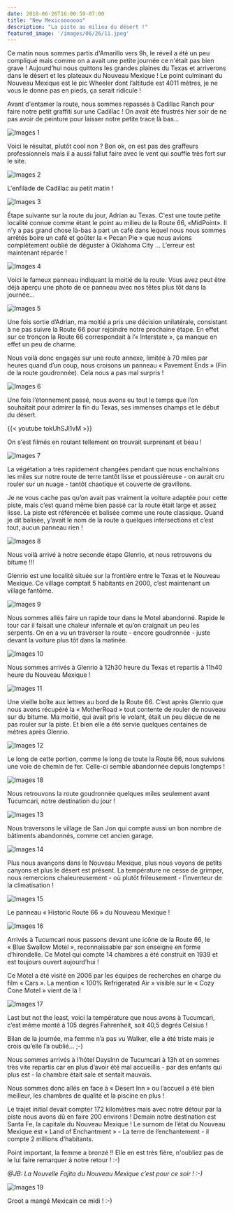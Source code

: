```yaml
---
date: 2018-06-26T16:00:59-07:00
title: "New Mexicooooooo"
description: "La piste au milieu du désert !"
featured_image: '/images/06/26/11.jpeg'
---
```


Ce matin nous sommes partis d'Amarillo vers 9h, le réveil a été un peu compliqué mais comme on a avait une petite journée ce n'était pas bien grave ! Aujourd’hui nous quittons les grandes plaines du Texas et arriverons dans le désert et les plateaux du Nouveau Mexique ! Le point culminant du Nouveau Mexique est le pic Wheeler dont l’altitude est 4011 mètres, je ne vous le donne pas en pieds, ça serait ridicule !


Avant d'entamer la route, nous sommes repassés à Cadillac Ranch pour faire notre petit graffiti sur une Cadillac ! On avait été frustrés hier soir de ne pas avoir de peinture pour laisser notre petite trace là bas...

![Images 1](/images/06/26/1.jpeg)

Voici le résultat, plutôt cool non ? Bon ok, on est pas des graffeurs professionnels mais il a aussi fallut faire avec le vent qui souffle très fort sur le site.

![Images 2](/images/06/26/2.jpeg)

L'enfilade de Cadillac au petit matin !

![Images 3](/images/06/26/3.jpeg)

Étape suivante sur la route du jour, Adrian au Texas. C'est une toute petite localité connue comme étant le point au milieu de la Route 66, «MidPoint». Il n'y a pas grand chose là-bas à part un café dans lequel nous nous sommes arrêtés boire un café et goûter la « Pecan Pie » que nous avions complètement oublié de déguster à Oklahoma City ... L’erreur est maintenant réparée !

![Images 4](/images/06/26/4.jpeg)

Voici le fameux panneau indiquant la moitié de la route. Vous avez peut être déjà aperçu une photo de ce panneau avec nos têtes plus tôt dans la journée...

![Images 5](/images/06/26/5.jpeg)

Une fois sortie d’Adrian, ma moitié a pris une décision unilatérale, consistant à ne pas suivre la Route 66 pour rejoindre notre prochaine étape. En effet sur ce tronçon la Route 66 correspondait à l’« Interstate », ça manque en effet un peu de charme.

Nous voilà donc engagés sur une route annexe, limitée à 70 miles par heures quand d’un coup, nous croisons un panneau « Pavement Ends » (Fin de la route goudronnée). Cela nous a pas mal surpris ! 

![Images 6](/images/06/26/6.jpeg)

Une fois l’étonnement passé, nous avons eu tout le temps que l’on souhaitait pour admirer la fin du Texas, ses immenses champs et le début du désert.

{{< youtube tokUhSJl1vM >}}


On s'est filmés en roulant tellement on trouvait surprenant et beau !

![Images 7](/images/06/26/7.jpeg)

La végétation a très rapidement changées pendant que nous enchaînions les miles sur notre route de terre tantôt lisse et poussiéreuse - on aurait cru rouler sur un nuage - tantôt chaotique et couverte de gravillons.

Je ne vous cache pas qu’on avait pas vraiment la voiture adaptée pour cette piste, mais c’est quand même bien passé car la route était large et assez lisse. La piste est référencée et balisée comme une route classique. Quand je dit balisée, y’avait le nom de la route a quelques intersections et c’est tout, aucun panneau rien !

![Images 8](/images/06/26/8.jpeg)

Nous voilà arrivé à notre seconde étape Glenrio, et nous retrouvons du bitume !!!

Glenrio est une localité située sur la frontière entre le Texas et le Nouveau Mexique. Ce village comptait 5 habitants en 2000, c’est maintenant un village fantôme.

![Images 9](/images/06/26/9.jpeg)

Nous sommes allés faire un rapide tour dans le Motel abandonné. Rapide le tour car il faisait une chaleur infernale et qu’on craignait un peu les serpents. On en a vu un traverser la route - encore goudronnée - juste devant la voiture plus tôt dans la matinée.

![Images 10](/images/06/26/10.jpeg)

Nous sommes arrivés à Glenrio à 12h30 heure du Texas et repartis à 11h40 heure du Nouveau Mexique !

![Images 11](/images/06/26/11.jpeg)

Une vieille boîte aux lettres au bord de la Route 66. C’est après Glenrio que nous avons récupéré la « MotherRoad » tout contente de rouler de nouveau sur du bitume. Ma moitié, qui avait pris le volant, était un peu déçue de ne pas rouler sur la piste. Et bien elle a été servie quelques centaines de mètres après Glenrio.

![Images 12](/images/06/26/12.jpeg)

Le long de cette portion, comme le long de toute la Route 66, nous suivions une voie de chemin de fer. Celle-ci semble abandonnée depuis longtemps !

![Images 18](/images/06/26/18.jpeg)

Nous retrouvons la route goudronnée quelques miles seulement avant Tucumcari, notre destination du jour !

![Images 13](/images/06/26/13.jpeg)

Nous traversons le village de San Jon qui compte aussi un bon nombre de bâtiments abandonnés, comme cet ancien garage.

![Images 14](/images/06/26/14.jpeg)

Plus nous avançons dans le Nouveau Mexique, plus nous voyons de petits canyons et plus le désert est présent. La température ne cesse de grimper, nous remercions chaleureusement - où plutôt frileusement - l’inventeur de la climatisation !

![Images 15](/images/06/26/15.jpeg)

Le panneau « Historic Route 66 » du Nouveau Mexique !

![Images 16](/images/06/26/16.jpeg)

Arrivés à Tucumcari nous passons devant une icône de la Route 66, le « Blue Swallow Motel », reconnaissable par son enseigne en forme d’hirondelle. Ce Motel qui compte 14 chambres a été construit en 1939 et est toujours ouvert aujourd’hui !

Ce Motel a été visité en 2006 par les équipes de recherches en charge du film « Cars ». La mention « 100% Refrigerated Air » visible sur le « Cozy Cone Motel » vient de là !

![Images 17](/images/06/26/17.jpeg)

Last but not the least, voici la température que nous avons à Tucumcari, c’est même monté à 105 degrés Fahrenheit, soit 40,5 degrés Celsius !

Bilan de la journée, ma femme n’a pas vu Walker, elle a été triste mais je crois qu’elle l’a oublié... ;-)

Nous sommes arrivés à l’hôtel DaysInn de Tucumcari à 13h et en sommes très vite repartis car en plus d’avoir été mal accueillis - par des enfants qui plus est - la chambre était sale et sentait mauvais.

Nous sommes donc allés en face à « Desert Inn » ou l’accueil a été bien meilleur, les chambres de qualité et la piscine en plus !

Le trajet initial devait compter 172 kilomètres mais avec notre détour par la piste nous avons dû en faire 200 environs ! Demain notre destination est Santa Fe, la capitale du Nouveau Mexique ! Le surnom de l’état du Nouveau Mexique est « Land of Enchantment » - La terre de l’enchantement - il compte 2 millions d’habitants.

Point important, la femme a bronzé !! Elle en est très fière, n'oubliez pas de le lui faire remarquer à notre retour ! :-)

_@JB: La Nouvelle Fajita du Nouveau Mexique c’est pour ce soir ! :-)_

![Images 19](/images/06/26/19.jpeg)

Groot a mangé Mexicain ce midi ! :-)
